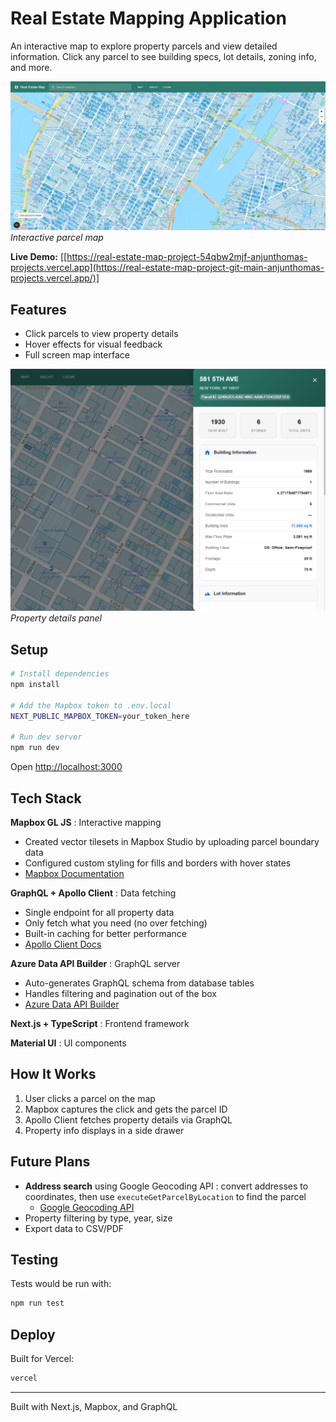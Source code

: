 # Real Estate Mapping Application

An interactive map to explore property parcels and view detailed information. Click any parcel to see building specs, lot details, zoning info, and more.

![Main View](my-app/public/screenshots/RealEstateHomePage.png)
*Interactive parcel map*

**Live Demo:** [[https://real-estate-map-project-54qbw2mjf-anjunthomas-projects.vercel.app](https://real-estate-map-project-git-main-anjunthomas-projects.vercel.app/)]

## Features

- Click parcels to view property details
- Hover effects for visual feedback
- Full screen map interface

![Property Details](my-app/public/screenshots/SidePanelView.png)
*Property details panel*

## Setup

```bash
# Install dependencies
npm install

# Add the Mapbox token to .env.local
NEXT_PUBLIC_MAPBOX_TOKEN=your_token_here

# Run dev server
npm run dev
```

Open [http://localhost:3000](http://localhost:3000)

## Tech Stack

**Mapbox GL JS** : Interactive mapping
- Created vector tilesets in Mapbox Studio by uploading parcel boundary data
- Configured custom styling for fills and borders with hover states
- [Mapbox Documentation](https://docs.mapbox.com/mapbox-gl-js/)

**GraphQL + Apollo Client**  : Data fetching
- Single endpoint for all property data
- Only fetch what you need (no over fetching)
- Built-in caching for better performance
- [Apollo Client Docs](https://www.apollographql.com/docs/react/)

**Azure Data API Builder** : GraphQL server
- Auto-generates GraphQL schema from database tables
- Handles filtering and pagination out of the box
- [Azure Data API Builder](https://learn.microsoft.com/en-us/azure/data-api-builder/)

**Next.js + TypeScript** : Frontend framework

**Material UI** : UI components

## How It Works

1. User clicks a parcel on the map
2. Mapbox captures the click and gets the parcel ID
3. Apollo Client fetches property details via GraphQL
4. Property info displays in a side drawer

## Future Plans

- **Address search** using Google Geocoding API : convert addresses to coordinates, then use `executeGetParcelByLocation` to find the parcel
  - [Google Geocoding API](https://developers.google.com/maps/documentation/geocoding)
- Property filtering by type, year, size
- Export data to CSV/PDF

## Testing

Tests would be run with:
```bash
npm run test
```

## Deploy

Built for Vercel:
```bash
vercel
```

---

Built with Next.js, Mapbox, and GraphQL

